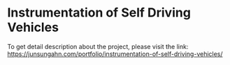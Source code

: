 # Instrumentation of Self Driving Vehicles
To get detail description about the project, please visit the link: https://junsungahn.com/portfolio/instrumentation-of-self-driving-vehicles/
